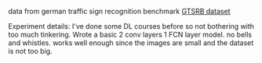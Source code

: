 data from german traffic sign recognition benchmark [ GTSRB dataset ](https://cdn.cs50.net/ai/2020/x/projects/5/gtsrb.zip)

Experiment details:
I've done some DL courses before so not bothering with too much tinkering. 
Wrote a basic 2 conv layers 1 FCN layer model. no bells and whistles. works well enough since the images are small and the dataset is not too big.